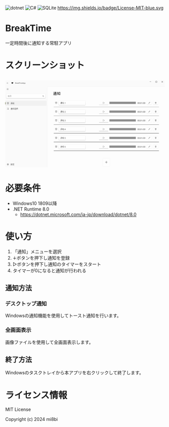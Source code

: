 ![dotnet](https://img.shields.io/badge/WPF-8.0-512BD4?logo=.net)
![C#](https://img.shields.io/badge/c%23-239120)
![SQLite](https://img.shields.io/badge/SQLite-07405e?logo=sqlite)
https://img.shields.io/badge/License-MIT-blue.svg

# BreakTime
一定時間後に通知する常駐アプリ

# スクリーンショット

## ![notify](screenshots/notify.png)

# 必要条件

  - Windows10 1809以降
  - .NET Runtime 8.0
    - https://dotnet.microsoft.com/ja-jp/download/dotnet/8.0 
  
# 使い方

1. 「通知」メニューを選択
2. ∔ボタンを押下し通知を登録    
3. ▷ボタンを押下し通知のタイマーをスタート
4. タイマーが0になると通知が行われる

## 通知方法

### デスクトップ通知
Windowsの通知機能を使用してトースト通知を行います。   

### 全画面表示
画像ファイルを使用して全画面表示します。    

## 終了方法
Windowsのタスクトレイから本アプリを右クリックして終了します。

# ライセンス情報
MIT License

Copyright (c) 2024 mi8bi
